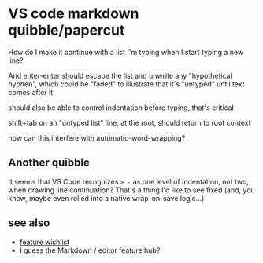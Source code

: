 # VS code markdown quibble/papercut

How do I make it continue with a list I'm typing when I start typing a new line?

And enter-enter should escape the list and unwrite any "hypothetical hyphen", which could be "faded" to illustrate that it's "untyped" until text comes after it

should also be able to control indentation before typing, that's critical

shift+tab on an "untyped list" line, at the root, should return to root context

how can this interfere with automatic-word-wrapping?

## Another quibble

It seems that VS Code recognizes `> -` as one level of indentation, not two, when drawing line continuation? That's a thing I'd like to see fixed (and, you know, maybe even rolled into a native wrap-on-save logic...)

## see also

- [feature wishlist](2b697702-6c3b-494b-81bc-d9eb3ac07361.md)
- I guess the Markdown / editor feature hub?
